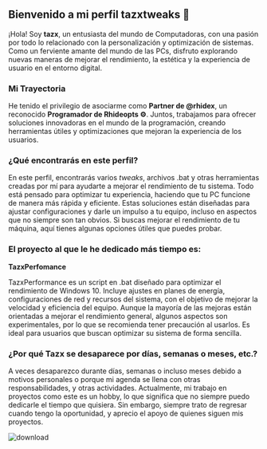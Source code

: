 ## Bienvenido a mi perfil **tazxtweaks** 🚀

¡Hola! Soy **tazx**, un entusiasta del mundo de Computadoras, con una pasión por todo lo relacionado con la personalización y optimización de sistemas. Como un ferviente amante del mundo de las PCs, disfruto explorando nuevas maneras de mejorar el rendimiento, la estética y la experiencia de usuario en el entorno digital.

### Mi Trayectoria
He tenido el privilegio de asociarme como **Partner de @rhidex**, un reconocido **Programador de Rhideopts ⚙️**. Juntos, trabajamos para ofrecer soluciones innovadoras en el mundo de la programación, creando herramientas útiles y optimizaciones que mejoran la experiencia de los usuarios.

### ¿Qué encontrarás en este perfil?
En este perfil, encontrarás varios *tweaks*, archivos .bat y otras herramientas creadas por mí para ayudarte a mejorar el rendimiento de tu sistema. Todo está pensado para optimizar tu experiencia, haciendo que tu PC funcione de manera más rápida y eficiente. Estas soluciones están diseñadas para ajustar configuraciones y darle un impulso a tu equipo, incluso en aspectos que no siempre son tan obvios. Si buscas mejorar el rendimiento de tu máquina, aquí tienes algunas opciones útiles que puedes probar.

### El proyecto al que le he dedicado más tiempo es:

**TazxPerfomance**

TazxPerformance es un script en .bat diseñado para optimizar el rendimiento de Windows 10. Incluye ajustes en planes de energía, configuraciones de red y recursos del sistema, con el objetivo de mejorar la velocidad y eficiencia del equipo. Aunque la mayoría de las mejoras están orientadas a mejorar el rendimiento general, algunos aspectos son experimentales, por lo que se recomienda tener precaución al usarlos. Es ideal para usuarios que buscan optimizar su sistema de forma sencilla.

###  ¿Por qué Tazx se desaparece por días, semanas o meses, etc.?

A veces desaparezco durante días, semanas o incluso meses debido a motivos personales o porque mi agenda se llena con otras responsabilidades, y otras actividades. Actualmente, mi trabajo en proyectos como este es un hobby, lo que significa que no siempre puedo dedicarle el tiempo que quisiera. Sin embargo, siempre trato de regresar cuando tengo la oportunidad, y aprecio el apoyo de quienes siguen mis proyectos.



  ![download](https://github.com/user-attachments/assets/3e12dac3-2510-4c21-b38e-9a6e5d04c51d)

